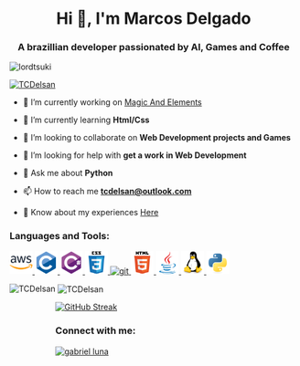 <h1 align="center">Hi 👋, I'm Marcos Delgado</h1>
<h3 align="center">A brazillian developer passionated by AI, Games and Coffee </h3>

<p align="left"> <img src="https://komarev.com/ghpvc/?username=lordtsuki&label=Profile%20views&color=yellow&style=for-the-badge" alt="lordtsuki" /> </p>

<p align="left"> <a href="https://github.com/ryo-ma/github-profile-trophy"><img src="https://github-profile-trophy.vercel.app/?username=TCDelsan&row=2&column=-1&theme=gruvbox&no-bg=true&rank=-SECRET" alt="TCDelsan" /></a> </p>


- 🔭 I’m currently working on [Magic And Elements](https://github.com/LordTsuki/mne)

- 🌱 I’m currently learning **Html/Css**

- 👯 I’m looking to collaborate on **Web Development projects and Games**

- 🤝 I’m looking for help with **get a work in Web Development**

- 💬 Ask me about **Python**

- 📫 How to reach me **tcdelsan@outlook.com**

- 📄 Know about my experiences [Here](https://github.com/user-attachments/files/16822544/CV_-_Marcos_Paulo2024ATT.pdf)

<h3 align="left">Languages and Tools:</h3>
<p align="left"> <a href="https://aws.amazon.com" target="_blank" rel="noreferrer"> <img src="https://raw.githubusercontent.com/devicons/devicon/master/icons/amazonwebservices/amazonwebservices-original-wordmark.svg" alt="aws" width="40" height="40"/> </a> <a href="https://www.cprogramming.com/" target="_blank" rel="noreferrer"> <img src="https://raw.githubusercontent.com/devicons/devicon/master/icons/c/c-original.svg" alt="c" width="40" height="40"/> </a> <a href="https://www.w3schools.com/cs/" target="_blank" rel="noreferrer"> <img src="https://raw.githubusercontent.com/devicons/devicon/master/icons/csharp/csharp-original.svg" alt="csharp" width="40" height="40"/> </a> <a href="https://www.w3schools.com/css/" target="_blank" rel="noreferrer"> <img src="https://raw.githubusercontent.com/devicons/devicon/master/icons/css3/css3-original-wordmark.svg" alt="css3" width="40" height="40"/> </a> <a href="https://git-scm.com/" target="_blank" rel="noreferrer"> <img src="https://www.vectorlogo.zone/logos/git-scm/git-scm-icon.svg" alt="git" width="40" height="40"/> </a> <a href="https://www.w3.org/html/" target="_blank" rel="noreferrer"> <img src="https://raw.githubusercontent.com/devicons/devicon/master/icons/html5/html5-original-wordmark.svg" alt="html5" width="40" height="40"/> </a> <a href="https://www.java.com" target="_blank" rel="noreferrer"> <img src="https://raw.githubusercontent.com/devicons/devicon/master/icons/java/java-original.svg" alt="java" width="40" height="40"/> </a> <a href="https://www.linux.org/" target="_blank" rel="noreferrer"> <img src="https://raw.githubusercontent.com/devicons/devicon/master/icons/linux/linux-original.svg" alt="linux" width="40" height="40"/> </a> <a href="https://www.python.org" target="_blank" rel="noreferrer"> <img src="https://raw.githubusercontent.com/devicons/devicon/master/icons/python/python-original.svg" alt="python" width="40" height="40"/> </a> 

<p><img height=200 align="left" src="https://github-readme-stats.vercel.app/api/top-langs?username=TCDelsan&show_icons=true&locale=en&layout=donut&theme=gruvbox&bg_color=00000000" alt="TCDelsan" /></p>

<p>&nbsp;<img height=200 align="center" src="https://github-readme-stats.vercel.app/api?username=TCDelsan&show_icons=true&theme=gruvbox&locale=en&bg_color=00000000" alt="TCDelsan" /></p>

[![GitHub Streak](http://github-readme-streak-stats.herokuapp.com?user=TCDelsan&theme=gruvbox&date_format=%5BY%20%5DM%20j&exclude_days=Sun%2CSat&card_width=828&background=EB545400)](https://git.io/streak-stats)

<h3 align="left">Connect with me:</h3>
<p align="left">
<a href="https://www.linkedin.com/in/marcos-delgado-santos/" target="blank"><img align="center" src="https://raw.githubusercontent.com/rahuldkjain/github-profile-readme-generator/master/src/images/icons/Social/linked-in-alt.svg" alt="gabriel luna" height="30" width="40" /></a>
</p>
